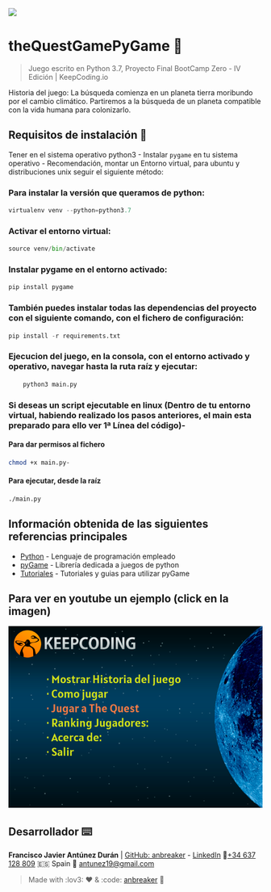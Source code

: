 ![](https://keepcoding.io/es/wp-content/uploads/sites/4/2018/02/KeepCoding-Logo-820x400.png)

# theQuestGamePyGame 🚀

> Juego escrito en Python 3.7, Proyecto Final BootCamp Zero - IV Edición | KeepCoding.io

Historia del juego: La búsqueda comienza en un planeta tierra moribundo por el cambio climático. Partiremos a la búsqueda de un planeta compatible con la vida humana para colonizarlo.

## Requisitos de instalación 🔧

Tener en el sistema operativo python3 - Instalar `pygame` en tu sistema operativo - Recomendación, montar un Entorno virtual, para ubuntu y distribuciones unix seguir el siguiente método:

### Para instalar la versión que queramos de python:
```python
virtualenv venv --python=python3.7
```

### Activar el entorno virtual:
```python
source venv/bin/activate
```

### Instalar pygame en el entorno activado:
```python
pip install pygame
```
### También puedes instalar todas las dependencias del proyecto con el siguiente comando, con el fichero de configuración:
```python
pip install -r requirements.txt
```
### Ejecucion del juego, en la consola, con el entorno activado y operativo, navegar hasta la ruta raíz y ejecutar:
```python
    python3 main.py
```
### Si deseas un script ejecutable en linux (Dentro de tu entorno virtual, habiendo realizado los pasos anteriores, el main esta preparado para ello ver 1ª Línea del código)- 
#### Para dar permisos al fichero
```bash
chmod +x main.py- 
```    
#### Para ejecutar, desde la raíz
```bash
./main.py
```
## Información obtenida de las siguientes referencias principales

-   [Python](https://www.python.org/) - Lenguaje de programación empleado
-   [pyGame](https://www.pygame.org/docs/) - Librería dedicada a juegos de python
-   [Tutoriales](https://techwithtim.net/tutorials/game-development-with-python/pygame-tutorial/pygame-tutorial-movement/) - Tutoriales y guias para utilizar pyGame

## Para ver en youtube un ejemplo (click en la imagen)

[![](https://github.com/anbreaker/theQuestGamePyGame/blob/master/resources/images/presentacion.png?raw=true)](https://www.youtube.com/watch?v=pGkf877gxXg&feature=youtu.be")

## Desarrollador ⌨️

**Francisco Javier Antúnez Durán** | [GitHub: anbreaker](https://github.com/anbreaker) - [LinkedIn](https://www.linkedin.com/in/francisco-javier-ant%C3%BAnez-dur%C3%A1n-67319a6a/)
📱[+34 637 128 809](+34637128809) :es: Spain
📧 antunez19@gmail.com

> Made with :lov3: ❤️ & :code: [anbreaker](https://github.com/anbreaker) 🚀

